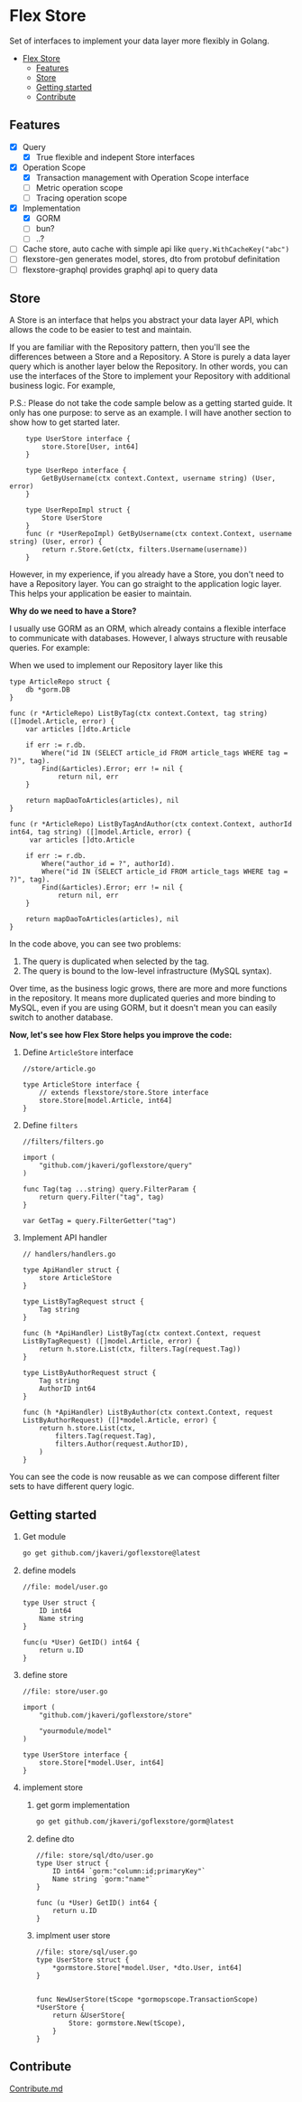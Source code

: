 # Flex Store

Set of interfaces to implement your data layer more flexibly in Golang.

- [Flex Store](#flex-store)
  - [Features](#features)
  - [Store](#store)
  - [Getting started](#getting-started)
  - [Contribute](#contribute)

## Features

- [x] Query
  - [x] True flexible and indepent Store interfaces
- [x] Operation Scope
  - [x] Transaction management with Operation Scope interface
  - [ ] Metric operation scope
  - [ ] Tracing operation scope
- [x] Implementation
  - [x] GORM
  - [ ] bun?
  - [ ] ..?
- [ ] Cache store, auto cache with simple api like `query.WithCacheKey("abc")`
- [ ] flexstore-gen generates model, stores, dto from protobuf definitation
- [ ] flexstore-graphql provides graphql api to query data

## Store

A Store is an interface that helps you abstract your data layer API, which allows the code to be easier to test and maintain.

If you are familiar with the Repository pattern, then you'll see the differences between a Store and a Repository. A Store is purely a data layer query which is another layer below the Repository. In other words, you can use the interfaces of the Store to implement your Repository with additional business logic. For example,

P.S.: Please do not take the code sample below as a getting started guide. It only has one purpose: to serve as an example. I will have another section to show how to get started later.

```golang
    type UserStore interface {
        store.Store[User, int64]
    }

    type UserRepo interface {
        GetByUsername(ctx context.Context, username string) (User, error)
    }

    type UserRepoImpl struct {
        Store UserStore
    }
    func (r *UserRepoImpl) GetByUsername(ctx context.Context, username string) (User, error) {
        return r.Store.Get(ctx, filters.Username(username))
    }
```

However, in my experience, if you already have a Store, you don't need to have a Repository layer. You can go straight to the application logic layer. This helps your application be easier to maintain.

**Why do we need to have a Store?**

I usually use GORM as an ORM, which already contains a flexible interface to communicate with databases. However, I always structure with reusable queries. For example:

When we used to implement our Repository layer like this

```golang
type ArticleRepo struct {
    db *gorm.DB
}

func (r *ArticleRepo) ListByTag(ctx context.Context, tag string) ([]model.Article, error) {
    var articles []dto.Article

    if err := r.db.
        Where("id IN (SELECT article_id FROM article_tags WHERE tag = ?)", tag).
        Find(&articles).Error; err != nil {
            return nil, err
    }

    return mapDaoToArticles(articles), nil
}

func (r *ArticleRepo) ListByTagAndAuthor(ctx context.Context, authorId int64, tag string) ([]model.Article, error) {
     var articles []dto.Article

    if err := r.db.
        Where("author_id = ?", authorId).
        Where("id IN (SELECT article_id FROM article_tags WHERE tag = ?)", tag).
        Find(&articles).Error; err != nil {
            return nil, err
    }

    return mapDaoToArticles(articles), nil
}
```

In the code above, you can see two problems:

1. The query is duplicated when selected by the tag.
2. The query is bound to the low-level infrastructure (MySQL syntax).

Over time, as the business logic grows, there are more and more functions in the repository. It means more duplicated queries and more binding to MySQL, even if you are using GORM, but it doesn't mean you can easily switch to another database.

**Now, let's see how Flex Store helps you improve the code:**

1. Define `ArticleStore` interface

    ```golang
    //store/article.go

    type ArticleStore interface {
        // extends flexstore/store.Store interface
        store.Store[model.Article, int64]
    }

    ```

1. Define `filters`

    ```golang
    //filters/filters.go

    import (
        "github.com/jkaveri/goflexstore/query"
    )

    func Tag(tag ...string) query.FilterParam {
        return query.Filter("tag", tag)
    }

    var GetTag = query.FilterGetter("tag")

    ```

1. Implement API handler

    ```golang
    // handlers/handlers.go

    type ApiHandler struct {
        store ArticleStore
    }

    type ListByTagRequest struct {
        Tag string
    }

    func (h *ApiHandler) ListByTag(ctx context.Context, request ListByTagRequest) ([]model.Article, error) {
        return h.store.List(ctx, filters.Tag(request.Tag))
    }

    type ListByAuthorRequest struct {
        Tag string
        AuthorID int64
    }

    func (h *ApiHandler) ListByAuthor(ctx context.Context, request ListByAuthorRequest) ([]*model.Article, error) {
        return h.store.List(ctx,
            filters.Tag(request.Tag),
            filters.Author(request.AuthorID),
        )
    }

    ```

You can see the code is now reusable as we can compose different filter sets to have different query logic.

## Getting started

1. Get module

    ```bash
    go get github.com/jkaveri/goflexstore@latest
    ```

1. define models

    ```golang
    //file: model/user.go

    type User struct {
        ID int64
        Name string
    }

    func(u *User) GetID() int64 {
        return u.ID
    }

    ```

1. define store

    ```golang
    //file: store/user.go

    import (
        "github.com/jkaveri/goflexstore/store"

        "yourmodule/model"
    )

    type UserStore interface {
        store.Store[*model.User, int64]
    }
    ```

1. implement store

    1. get gorm implementation

        ```bash
        go get github.com/jkaveri/goflexstore/gorm@latest
        ```

    1. define dto

        ```golang
        //file: store/sql/dto/user.go
        type User struct {
            ID int64 `gorm:"column:id;primaryKey"`
            Name string `gorm:"name"`
        }

        func (u *User) GetID() int64 {
            return u.ID
        }
        ```

    1. implment user store

        ```golang
        //file: store/sql/user.go
        type UserStore struct {
            *gormstore.Store[*model.User, *dto.User, int64]
        }


        func NewUserStore(tScope *gormopscope.TransactionScope) *UserStore {
            return &UserStore{
                Store: gormstore.New(tScope),
            }
        }
        ```

## Contribute

[Contribute.md](./CONTRIBUTE.md)
